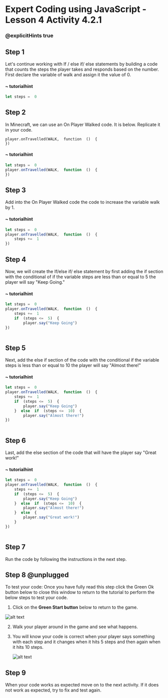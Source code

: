 # Expert Coding using JavaScript - Lesson 4 Activity 4.2.1
### @explicitHints true

## Step 1

Let's continue working with If / else if/ else statements by building a code that counts the steps the player takes and responds based on the number. 
First declare the variable of walk and assign it the value of 0. 

#### ~ tutorialhint

```javascript 
let steps =  0
```

## Step 2

In Minecraft, we can use an On Player Walked code.  It is below. Replicate it in your code. 

    player.onTravelled(WALK,  function  ()  {
    })

#### ~ tutorialhint

```javascript 
let steps =  0
player.onTravelled(WALK,  function  ()  {
})
```

## Step 3

Add into the On Player Walked code the code to increase the variable walk by 1.

#### ~ tutorialhint

```javascript 
let steps =  0
player.onTravelled(WALK,  function  ()  {
	steps +=  1
})
```

## Step 4

Now, we will create the If/else if/ else statement by first adding the if section with the conditional of if the variable steps are less than or equal to 5 the player will say "Keep Going."
#### ~ tutorialhint

```javascript 
let steps =  0
player.onTravelled(WALK,  function  ()  {
	steps +=  1
	if  (steps <=  5)  {
		player.say("Keep Going")
})
	
```

## Step 5

Next, add the else if section of the code with the conditional if the variable steps is less than or equal to 10 the player will say "Almost there!"

#### ~ tutorialhint

```javascript 
let steps =  0
player.onTravelled(WALK,  function  ()  {
	steps +=  1
	if  (steps <=  5)  {
		player.say("Keep Going")
	}  else  if  (steps <=  10)  {
		player.say("Almost there!")
})
	
```

## Step 6

Last, add the else section of the code that will have the player say "Great work!"

#### ~ tutorialhint

```javascript 
let steps =  0
player.onTravelled(WALK,  function  ()  {
	steps +=  1
	if  (steps <=  5)  {
		player.say("Keep Going")
	}  else  if  (steps <=  10)  {
		player.say("Almost there!")
	}  else  {
		player.say("Great work!")
	}
})
	
```

## Step 7

Run the code by following the instructions in the next step.


## Step 8 @unplugged

To test your code:
Once you have fully read this step click the Green Ok button below to close this window to return to the tutorial to perform the below steps to test your code.

1. Click on the **Green Start button** below to return to the game.

  

![alt text](https://expertjs.codingcredentials.com/Lesson1/1.1/1.JPG?raw=true  "Start")

2.  Walk your player around in the game and see what happens. 
3. You will know your code is correct when your player says something with each step and it changes when it hits 5 steps and then again when it hits 10 steps. 
   
   ![alt text](https://expertjs.codingcredentials.com/Lesson4/4.2/4.2.1.jpg?raw=true  "Code")


## Step 9

When your code works as expected move on to the next activity.
If it does not work as expected, try to fix and test again.